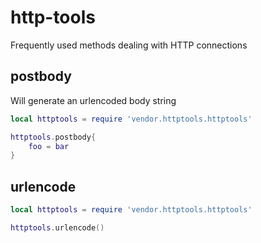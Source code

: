 http-tools
=========

Frequently used methods dealing with HTTP connections

postbody
-------
Will generate an urlencoded body string

```lua
local httptools = require 'vendor.httptools.httptools'

httptools.postbody{
	foo = bar
}
```


urlencode
------

```lua
local httptools = require 'vendor.httptools.httptools'

httptools.urlencode()
```